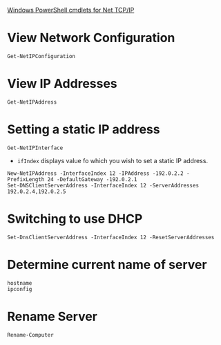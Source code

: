 [Windows PowerShell cmdlets for Net TCP/IP](https://technet.microsoft.com/library/hh826150.aspx)

# View Network Configuration
```
Get-NetIPConfiguration
```
# View IP Addresses
```
Get-NetIPAddress
```

# Setting a static IP address
```
Get-NetIPInterface
```
- `ifIndex` displays value fo which you wish to set a static IP address.
```
New-NetIPAddress -InterfaceIndex 12 -IPAddress -192.0.2.2 - PrefixLength 24 -DefaultGateway -192.0.2.1
Set-DNSClientServerAddress -InterfaceIndex 12 -ServerAddresses 192.0.2.4,192.0.2.5
```

# Switching to use DHCP
```
Set-DnsClientServerAddress -InterfaceIndex 12 -ResetServerAddresses
```

# Determine current name of server
```
hostname
ipconfig
```

# Rename Server
```
Rename-Computer
```
